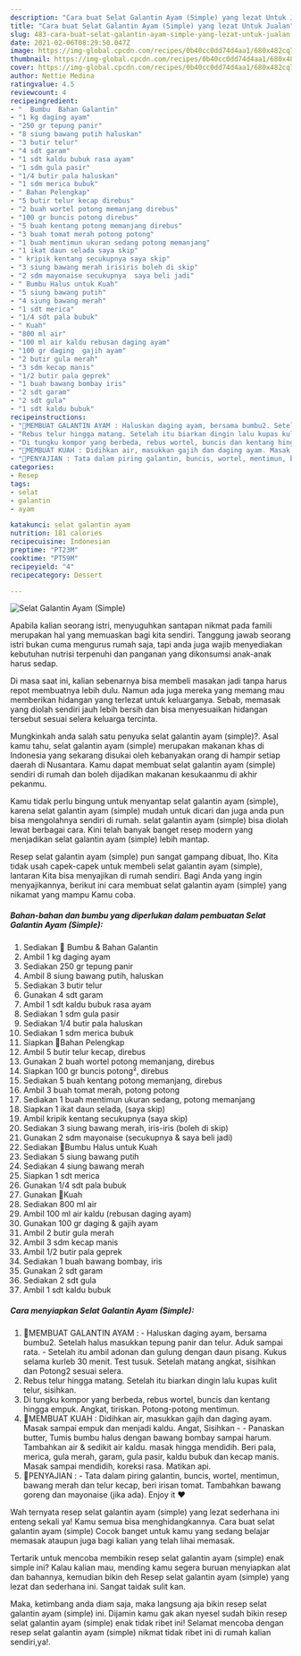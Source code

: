 ```yaml
---
description: "Cara buat Selat Galantin Ayam (Simple) yang lezat Untuk Jualan"
title: "Cara buat Selat Galantin Ayam (Simple) yang lezat Untuk Jualan"
slug: 483-cara-buat-selat-galantin-ayam-simple-yang-lezat-untuk-jualan
date: 2021-02-06T08:29:50.047Z
image: https://img-global.cpcdn.com/recipes/0b40cc0dd74d4aa1/680x482cq70/selat-galantin-ayam-simple-foto-resep-utama.jpg
thumbnail: https://img-global.cpcdn.com/recipes/0b40cc0dd74d4aa1/680x482cq70/selat-galantin-ayam-simple-foto-resep-utama.jpg
cover: https://img-global.cpcdn.com/recipes/0b40cc0dd74d4aa1/680x482cq70/selat-galantin-ayam-simple-foto-resep-utama.jpg
author: Nettie Medina
ratingvalue: 4.5
reviewcount: 4
recipeingredient:
- "  Bumbu  Bahan Galantin"
- "1 kg daging ayam"
- "250 gr tepung panir"
- "8 siung bawang putih haluskan"
- "3 butir telur"
- "4 sdt garam"
- "1 sdt kaldu bubuk rasa ayam"
- "1 sdm gula pasir"
- "1/4 butir pala haluskan"
- "1 sdm merica bubuk"
- " Bahan Pelengkap"
- "5 butir telur kecap direbus"
- "2 buah wortel potong memanjang direbus"
- "100 gr buncis potong direbus"
- "5 buah kentang potong memanjang direbus"
- "3 buah tomat merah potong potong"
- "1 buah mentimun ukuran sedang potong memanjang"
- "1 ikat daun selada saya skip"
- " kripik kentang secukupnya saya skip"
- "3 siung bawang merah irisiris boleh di skip"
- "2 sdm mayonaise secukupnya  saya beli jadi"
- " Bumbu Halus untuk Kuah"
- "5 siung bawang putih"
- "4 siung bawang merah"
- "1 sdt merica"
- "1/4 sdt pala bubuk"
- " Kuah"
- "800 ml air"
- "100 ml air kaldu rebusan daging ayam"
- "100 gr daging  gajih ayam"
- "2 butir gula merah"
- "3 sdm kecap manis"
- "1/2 butir pala geprek"
- "1 buah bawang bombay iris"
- "2 sdt garam"
- "2 sdt gula"
- "1 sdt kaldu bubuk"
recipeinstructions:
- "📌MEMBUAT GALANTIN AYAM : Haluskan daging ayam, bersama bumbu2. Setelah halus masukkan tepung panir dan telur. Aduk sampai rata. Setelah itu ambil adonan dan gulung dengan daun pisang. Kukus selama kurleb 30 menit. Test tusuk. Setelah matang angkat, sisihkan dan Potong2 sesuai selera."
- "Rebus telur hingga matang. Setelah itu biarkan dingin lalu kupas kulit telur, sisihkan."
- "Di tungku kompor yang berbeda, rebus wortel, buncis dan kentang hingga empuk. Angkat, tiriskan. Potong-potong mentimun."
- "📌MEMBUAT KUAH : Didihkan air, masukkan gajih dan daging ayam. Masak sampai empuk dan menjadi kaldu. Angat, Sisihkan  Panaskan butter, Tumis bumbu halus dengan bawang bombay sampai harum. Tambahkan air &amp; sedikit air kaldu. masak hingga mendidih. Beri pala, merica, gula merah, garam, gula pasir, kaldu bubuk dan kecap manis. Masak sampai mendidih, koreksi rasa. Matikan api."
- "📌PENYAJIAN : Tata dalam piring galantin, buncis, wortel, mentimun, bawang merah dan telur kecap, beri irisan tomat. Tambahkan bawang goreng dan mayonaise (jika ada). Enjoy it ❤️"
categories:
- Resep
tags:
- selat
- galantin
- ayam

katakunci: selat galantin ayam 
nutrition: 181 calories
recipecuisine: Indonesian
preptime: "PT23M"
cooktime: "PT59M"
recipeyield: "4"
recipecategory: Dessert

---
```



![Selat Galantin Ayam (Simple)](https://img-global.cpcdn.com/recipes/0b40cc0dd74d4aa1/680x482cq70/selat-galantin-ayam-simple-foto-resep-utama.jpg)

Apabila kalian seorang istri, menyuguhkan santapan nikmat pada famili merupakan hal yang memuaskan bagi kita sendiri. Tanggung jawab seorang istri bukan cuma mengurus rumah saja, tapi anda juga wajib menyediakan kebutuhan nutrisi terpenuhi dan panganan yang dikonsumsi anak-anak harus sedap.

Di masa  saat ini, kalian sebenarnya bisa membeli masakan jadi tanpa harus repot membuatnya lebih dulu. Namun ada juga mereka yang memang mau memberikan hidangan yang terlezat untuk keluarganya. Sebab, memasak yang diolah sendiri jauh lebih bersih dan bisa menyesuaikan hidangan tersebut sesuai selera keluarga tercinta. 



Mungkinkah anda salah satu penyuka selat galantin ayam (simple)?. Asal kamu tahu, selat galantin ayam (simple) merupakan makanan khas di Indonesia yang sekarang disukai oleh kebanyakan orang di hampir setiap daerah di Nusantara. Kamu dapat membuat selat galantin ayam (simple) sendiri di rumah dan boleh dijadikan makanan kesukaanmu di akhir pekanmu.

Kamu tidak perlu bingung untuk menyantap selat galantin ayam (simple), karena selat galantin ayam (simple) mudah untuk dicari dan juga anda pun bisa mengolahnya sendiri di rumah. selat galantin ayam (simple) bisa diolah lewat berbagai cara. Kini telah banyak banget resep modern yang menjadikan selat galantin ayam (simple) lebih mantap.

Resep selat galantin ayam (simple) pun sangat gampang dibuat, lho. Kita tidak usah capek-capek untuk membeli selat galantin ayam (simple), lantaran Kita bisa menyajikan di rumah sendiri. Bagi Anda yang ingin menyajikannya, berikut ini cara membuat selat galantin ayam (simple) yang nikamat yang mampu Kamu coba.

<!--inarticleads1-->

##### Bahan-bahan dan bumbu yang diperlukan dalam pembuatan Selat Galantin Ayam (Simple):

1. Sediakan  📌 Bumbu &amp; Bahan Galantin
1. Ambil 1 kg daging ayam
1. Sediakan 250 gr tepung panir
1. Ambil 8 siung bawang putih, haluskan
1. Sediakan 3 butir telur
1. Gunakan 4 sdt garam
1. Ambil 1 sdt kaldu bubuk rasa ayam
1. Sediakan 1 sdm gula pasir
1. Sediakan 1/4 butir pala haluskan
1. Sediakan 1 sdm merica bubuk
1. Siapkan  📌Bahan Pelengkap
1. Ambil 5 butir telur kecap, direbus
1. Gunakan 2 buah wortel potong memanjang, direbus
1. Siapkan 100 gr buncis potong², direbus
1. Sediakan 5 buah kentang potong memanjang, direbus
1. Ambil 3 buah tomat merah, potong potong
1. Sediakan 1 buah mentimun ukuran sedang, potong memanjang
1. Siapkan 1 ikat daun selada, (saya skip)
1. Ambil  kripik kentang secukupnya (saya skip)
1. Sediakan 3 siung bawang merah, iris-iris (boleh di skip)
1. Gunakan 2 sdm mayonaise (secukupnya &amp; saya beli jadi)
1. Sediakan  📌Bumbu Halus untuk Kuah
1. Sediakan 5 siung bawang putih
1. Sediakan 4 siung bawang merah
1. Siapkan 1 sdt merica
1. Gunakan 1/4 sdt pala bubuk
1. Gunakan  📌Kuah
1. Sediakan 800 ml air
1. Ambil 100 ml air kaldu (rebusan daging ayam)
1. Gunakan 100 gr daging &amp; gajih ayam
1. Ambil 2 butir gula merah
1. Ambil 3 sdm kecap manis
1. Ambil 1/2 butir pala geprek
1. Sediakan 1 buah bawang bombay, iris
1. Gunakan 2 sdt garam
1. Sediakan 2 sdt gula
1. Ambil 1 sdt kaldu bubuk




<!--inarticleads2-->

##### Cara menyiapkan Selat Galantin Ayam (Simple):

1. 📌MEMBUAT GALANTIN AYAM : - Haluskan daging ayam, bersama bumbu2. Setelah halus masukkan tepung panir dan telur. Aduk sampai rata. - Setelah itu ambil adonan dan gulung dengan daun pisang. Kukus selama kurleb 30 menit. Test tusuk. Setelah matang angkat, sisihkan dan Potong2 sesuai selera.
1. Rebus telur hingga matang. Setelah itu biarkan dingin lalu kupas kulit telur, sisihkan.
1. Di tungku kompor yang berbeda, rebus wortel, buncis dan kentang hingga empuk. Angkat, tiriskan. Potong-potong mentimun.
1. 📌MEMBUAT KUAH : Didihkan air, masukkan gajih dan daging ayam. Masak sampai empuk dan menjadi kaldu. Angat, Sisihkan -  - Panaskan butter, Tumis bumbu halus dengan bawang bombay sampai harum. Tambahkan air &amp; sedikit air kaldu. masak hingga mendidih. Beri pala, merica, gula merah, garam, gula pasir, kaldu bubuk dan kecap manis. Masak sampai mendidih, koreksi rasa. Matikan api.
1. 📌PENYAJIAN : - Tata dalam piring galantin, buncis, wortel, mentimun, bawang merah dan telur kecap, beri irisan tomat. Tambahkan bawang goreng dan mayonaise (jika ada). Enjoy it ❤️




Wah ternyata resep selat galantin ayam (simple) yang lezat sederhana ini enteng sekali ya! Kamu semua bisa menghidangkannya. Cara buat selat galantin ayam (simple) Cocok banget untuk kamu yang sedang belajar memasak ataupun juga bagi kalian yang telah lihai memasak.

Tertarik untuk mencoba membikin resep selat galantin ayam (simple) enak simple ini? Kalau kalian mau, mending kamu segera buruan menyiapkan alat dan bahannya, kemudian bikin deh Resep selat galantin ayam (simple) yang lezat dan sederhana ini. Sangat taidak sulit kan. 

Maka, ketimbang anda diam saja, maka langsung aja bikin resep selat galantin ayam (simple) ini. Dijamin kamu gak akan nyesel sudah bikin resep selat galantin ayam (simple) enak tidak ribet ini! Selamat mencoba dengan resep selat galantin ayam (simple) nikmat tidak ribet ini di rumah kalian sendiri,ya!.

